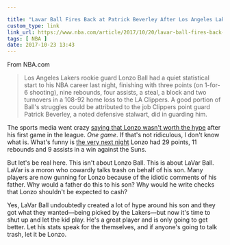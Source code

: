 ```yaml
---

title: "Lavar Ball Fires Back at Patrick Beverley After Los Angeles Lakers’ Season Opener | NBA.com"
custom_type: link
link_url: https://www.nba.com/article/2017/10/20/lavar-ball-fires-back-patrick-beverley-season-opener
tags: [ NBA ]
date: 2017-10-23 13:43
---
```

From NBA.com

> Los Angeles Lakers rookie guard Lonzo Ball had a quiet statistical start to his NBA career last night, finishing with three points (on 1-for-6 shooting), nine rebounds, four assists, a steal, a block and two turnovers in a 108-92 home loss to the LA Clippers. A good portion of Ball's struggles could be attributed to the job Clippers point guard Patrick Beverley, a noted defensive stalwart, did in guarding him.

The sports media went crazy [saying that Lonzo wasn't worth the hype](https://youtu.be/dB9ebWKUDl8) after his first game in the league. *One game*. If that's not ridiculous, I don't know what is. What's funny is [the very next night](http://www.nba.com/lakers/news/171020-postgame-wrap-lakers-suns) Lonzo had 29 points, 11 rebounds and 9 assists in a win against the Suns.

But let's be real here. This isn't about Lonzo Ball. This is about LaVar Ball. LaVar is a moron who cowardly talks trash on behalf of his son. Many players are now gunning for Lonzo because of the idiotic comments of his father. Why would a father do this to his son? Why would he write checks that Lonzo shouldn't be expected to cash?

Yes, LaVar Ball undoubtedly created a lot of hype around his son and they got what they wanted—being picked by the Lakers—but now it's time to shut up and let the kid play. He's a great player and is only going to get better. Let his stats speak for the themselves, and if anyone's going to talk trash, let it be Lonzo.
